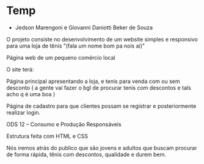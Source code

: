 # Temp
- Jedson Marengoni e Giovanni Daniotti Beker de Souza

O projeto consiste no desenvolvimento de um website simples e responsivo para uma loja de tênis "(fala um nome bom pa nois ai)"

Página web de um pequeno comércio local

O site terá:

Página principal apresentando a loja, e tenis para venda com ou sem desconto ( a gente vai fazer o bgl de procurar tenis com descontos e tals acho q é uma boa )

Página de cadastro para que clientes possam se registrar e posteriormente realizar login.

ODS 12 – Consumo e Produção Responsáveis

Estrutura feita com HTML e CSS

Nós iremos atrás do publico que são jovens e adultos que buscam procurar de forma rápida, tênis com descontos, qualidade e durem bem.
